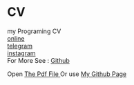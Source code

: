 # CV
my Programing CV <br>
<a href="https://hasanm08.github.io/#/" >online  </a> <br>
<a href="t.me/hasanm08" >telegram  </a> <br>
<a href="instagram.com/hasanm108" >instagram  </a> <br>
For More See :  <a href="Github.com/hasanm08" >Github  </a> <br>


 Open <a href="https://github.com/hasanm08/CV/blob/master/امیرحسن%20امیرماهانی%20_%20Quera.pdf" >The Pdf File  </a>  Or use  <a href="https://hasanm08.github.io" >My Github Page </a>

